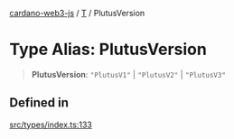[cardano-web3-js](../../../index.md) / [T](../index.md) / PlutusVersion

# Type Alias: PlutusVersion

> **PlutusVersion**: `"PlutusV1"` \| `"PlutusV2"` \| `"PlutusV3"`

## Defined in

[src/types/index.ts:133](https://github.com/xray-network/cardano-web3-js/blob/main/src/types/index.ts#L133)
